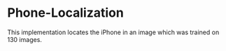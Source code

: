 # Phone-Localization
This implementation locates the iPhone in an image which was trained on 130 images.
